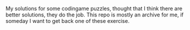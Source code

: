 My solutions for some codingame puzzles, thought that I think there are better solutions, they do the job.
This repo is mostly an archive for me, if someday I want to get back one of these exercise.

